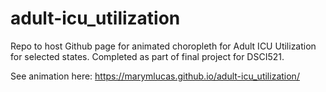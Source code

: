 # adult-icu_utilization
Repo to host Github page for animated choropleth for Adult ICU Utilization for selected states.  Completed as part of final project for DSCI521.

See animation here: https://marymlucas.github.io/adult-icu_utilization/
